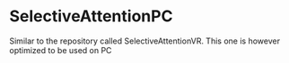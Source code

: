 # SelectiveAttentionPC
Similar to the repository called SelectiveAttentionVR. This one is however optimized to be used on PC
